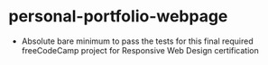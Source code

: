 # personal-portfolio-webpage
- Absolute bare minimum to pass the tests for this final required freeCodeCamp project for Responsive Web Design certification